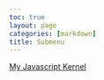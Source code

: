 ```yaml
---
toc: true
layout: page
categories: [markdown]
title: Submenu
---
```

[My Javascript Kernel](https://clairechen3.github.io/clairerepos/markdown/week%205/2022/09/25/JavaScriptKernel.html)